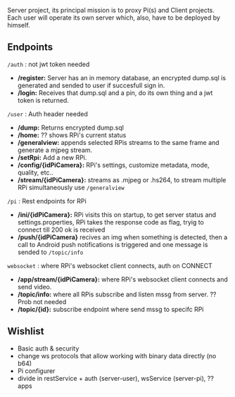 Server project, its principal mission is to proxy Pi(s) and Client projects. Each user will operate its own server which, also, have to be deployed by himself.

## Endpoints

`/auth` : not jwt token needed
- **/register:** Server has an in memory database, an encrypted dump.sql is generated and sended to user if succesfull sign in.
- **/login:** Receives that dump.sql and a pin, do its own thing and a jwt token is returned.

`/user` : Auth header needed
- **/dump:** Returns encrypted dump.sql
- **/home:** ?? shows RPi's current status
- **/generalview:** appends selected RPis streams to the same frame and generate a mjpeg stream.
- **/setRpi:** Add a new RPi.
- **/config/{idPiCamera}:** RPi's settings, customize metadata, mode, quality, etc..
- **/stream/{idPiCamera}:** streams as .mjpeg or .hs264, to stream multiple RPi simultaneously use `/generalview`

`/pi` : Rest endpoints for RPi
- **/ini/{idPiCamera}:** RPi visits this on startup, to get server status and settings.properties, RPi takes the response code as flag, tryig to connect till 200 ok is received
- **/push/{idPiCamera}** recives an img when something is detected, then a call to Android push notifications is triggered and one message is sended to `/topic/info`

`websocket` : where RPi's websocket client connects, auth on CONNECT
- **/app/stream/{idPiCamera}:** where RPi's websocket client connects and send video.
- **/topic/info:** where all RPis subscribe and listen mssg from server. ??Prob not needed
- **/topic/{id}:** subscribe endpoint where send mssg to specifc RPi

## Wishlist
- Basic auth & security
- change ws protocols that allow working with binary data directly (no b64)
- Pi configurer
- divide in restService + auth (server-user), wsService (server-pi), ?? apps
